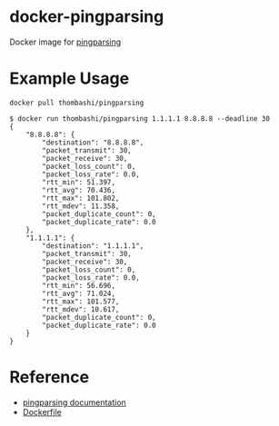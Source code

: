 # docker-pingparsing
Docker image for [pingparsing]( https://github.com/thombashi/pingparsing )


# Example Usage
```
docker pull thombashi/pingparsing
```

```
$ docker run thombashi/pingparsing 1.1.1.1 8.8.8.8 --deadline 30
{
    "8.8.8.8": {
        "destination": "8.8.8.8",
        "packet_transmit": 30,
        "packet_receive": 30,
        "packet_loss_count": 0,
        "packet_loss_rate": 0.0,
        "rtt_min": 51.397,
        "rtt_avg": 70.436,
        "rtt_max": 101.802,
        "rtt_mdev": 11.358,
        "packet_duplicate_count": 0,
        "packet_duplicate_rate": 0.0
    },
    "1.1.1.1": {
        "destination": "1.1.1.1",
        "packet_transmit": 30,
        "packet_receive": 30,
        "packet_loss_count": 0,
        "packet_loss_rate": 0.0,
        "rtt_min": 56.696,
        "rtt_avg": 71.024,
        "rtt_max": 101.577,
        "rtt_mdev": 10.617,
        "packet_duplicate_count": 0,
        "packet_duplicate_rate": 0.0
    }
}
```

# Reference
- [pingparsing documentation]( https://pingparsing.rtfd.io/ )
- [Dockerfile]( https://github.com/thombashi/docker-pingparsing/blob/master/Dockerfile )
